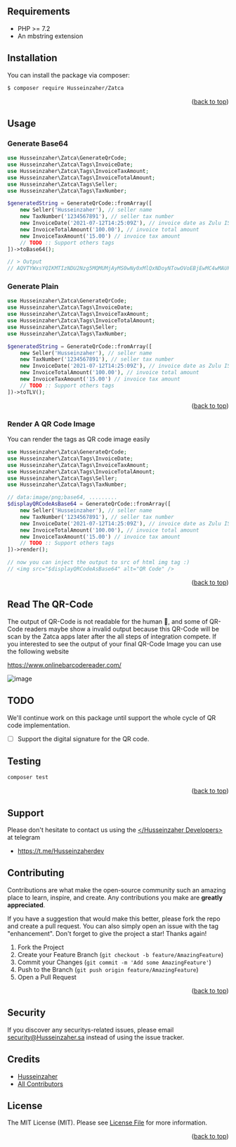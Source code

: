 
## Requirements

* PHP >= 7.2
* An mbstring extension

## Installation

You can install the package via composer:

```bash
$ composer require Husseinzaher/Zatca
```
<p align="right">(<a href="#top">back to top</a>)</p>

## Usage

### Generate Base64

```php
use Husseinzaher\Zatca\GenerateQrCode;
use Husseinzaher\Zatca\Tags\InvoiceDate;
use Husseinzaher\Zatca\Tags\InvoiceTaxAmount;
use Husseinzaher\Zatca\Tags\InvoiceTotalAmount;
use Husseinzaher\Zatca\Tags\Seller;
use Husseinzaher\Zatca\Tags\TaxNumber;

$generatedString = GenerateQrCode::fromArray([
    new Seller('Husseinzaher'), // seller name        
    new TaxNumber('1234567891'), // seller tax number
    new InvoiceDate('2021-07-12T14:25:09Z'), // invoice date as Zulu ISO8601 @see https://en.wikipedia.org/wiki/ISO_8601
    new InvoiceTotalAmount('100.00'), // invoice total amount
    new InvoiceTaxAmount('15.00') // invoice tax amount
    // TODO :: Support others tags
])->toBase64();

// > Output
// AQVTYWxsYQIKMTIzNDU2Nzg5MQMUMjAyMS0wNy0xMlQxNDoyNTowOVoEBjEwMC4wMAUFMTUuMDA=
```

### Generate Plain

```php
use Husseinzaher\Zatca\GenerateQrCode;
use Husseinzaher\Zatca\Tags\InvoiceDate;
use Husseinzaher\Zatca\Tags\InvoiceTaxAmount;
use Husseinzaher\Zatca\Tags\InvoiceTotalAmount;
use Husseinzaher\Zatca\Tags\Seller;
use Husseinzaher\Zatca\Tags\TaxNumber;

$generatedString = GenerateQrCode::fromArray([
    new Seller('Husseinzaher'), // seller name        
    new TaxNumber('1234567891'), // seller tax number
    new InvoiceDate('2021-07-12T14:25:09Z'), // invoice date as Zulu ISO8601 @see https://en.wikipedia.org/wiki/ISO_8601
    new InvoiceTotalAmount('100.00'), // invoice total amount
    new InvoiceTaxAmount('15.00') // invoice tax amount
    // TODO :: Support others tags
])->toTLV();
```
<p align="right">(<a href="#top">back to top</a>)</p>

### Render A QR Code Image

You can render the tags as QR code image easily


```php
use Husseinzaher\Zatca\GenerateQrCode;
use Husseinzaher\Zatca\Tags\InvoiceDate;
use Husseinzaher\Zatca\Tags\InvoiceTaxAmount;
use Husseinzaher\Zatca\Tags\InvoiceTotalAmount;
use Husseinzaher\Zatca\Tags\Seller;
use Husseinzaher\Zatca\Tags\TaxNumber;

// data:image/png;base64, .........
$displayQRCodeAsBase64 = GenerateQrCode::fromArray([
    new Seller('Husseinzaher'), // seller name        
    new TaxNumber('1234567891'), // seller tax number
    new InvoiceDate('2021-07-12T14:25:09Z'), // invoice date as Zulu ISO8601 @see https://en.wikipedia.org/wiki/ISO_8601
    new InvoiceTotalAmount('100.00'), // invoice total amount
    new InvoiceTaxAmount('15.00') // invoice tax amount
    // TODO :: Support others tags
])->render();

// now you can inject the output to src of html img tag :)
// <img src="$displayQRCodeAsBase64" alt="QR Code" />
```
<p align="right">(<a href="#top">back to top</a>)</p>


## Read The QR-Code

The output of QR-Code is not readable for the human 👀, and some of QR-Code readers maybe show a invalid output because this QR-Code will be scan by the Zatca apps later after the all steps of integration compete.
If you interested to see the output of your final QR-Code Image you can use the following website

https://www.onlinebarcodereader.com/

![image](https://user-images.githubusercontent.com/10876587/142364186-f7d5b523-07fc-4776-8b96-9a75f4a455d1.png)


## TODO

We'll continue work on this package until support the whole cycle of QR code implementation.

- [ ] Support the digital signature for the QR code.

## Testing

```bash
composer test
```
<p align="right">(<a href="#top">back to top</a>)</p>

## Support

Please don't hesitate to contact us using the [</Husseinzaher Developers>](https://t.me/Husseinzaherdev) at telegram

- https://t.me/Husseinzaherdev


## Contributing

Contributions are what make the open-source community such an amazing place to learn, inspire, and create. 
Any contributions you make are **greatly appreciated**.

If you have a suggestion that would make this better, please fork the repo and create a pull request. 
You can also simply open an issue with the tag "enhancement". Don't forget to give the project a star! Thanks again!

1. Fork the Project
2. Create your Feature Branch (`git checkout -b feature/AmazingFeature`)
3. Commit your Changes (`git commit -m 'Add some AmazingFeature'`)
4. Push to the Branch (`git push origin feature/AmazingFeature`)
5. Open a Pull Request

<p align="right">(<a href="#top">back to top</a>)</p>


## Security

If you discover any securitys-related issues, please email security@Husseinzaher.sa instead of using the issue tracker.


## Credits

- [Husseinzaher](https://github.com/HusseinzaherApp)
- [All Contributors](../../contributors)


## License

The MIT License (MIT). Please see [License File](LICENSE.md) for more information.

<p align="right">(<a href="#top">back to top</a>)</p>
